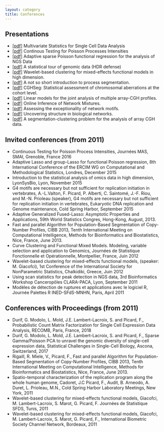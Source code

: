 ```yaml
---
layout: category
title: Conferences
---
```


## Presentations

- <a href="{{ '/assets/pdf/presentations/DMM17.pdf' | prepend: site.baseurl | prepend: site.url }}">[pdf]</a> Multivariate Statistics for Single Cell Data Analysis <br/>
- <a href="{{ '/assets/pdf/presentations/PRFR17.pdf' | prepend: site.baseurl | prepend: site.url }}">[pdf]</a> Continous Testing for Poisson Processes Intensities <br/>
- <a href="{{ '/assets/pdf/presentations/IPR16.pdf' | prepend: site.baseurl | prepend: site.url }}">[pdf]</a> Adaptive sparse Poisson functional regression for the analysis of NGS Data <br/>
- <a href="{{ '/assets/pdf/presentations/HDR-defense.pdf' | prepend: site.baseurl | prepend: site.url }}">[pdf]</a> A statistical tour of genomic data (HDR defense) <br/>
- <a href="{{ '/assets/pdf/presentations/GLL12.pdf' | prepend: site.baseurl | prepend: site.url }}">[pdf]</a> Wavelet-based clustering for mixed-effects functional models in high dimension.<br/>
- <a href="{{ '/assets/pdf/presentations/process-segmentation.pdf' | prepend: site.baseurl | prepend: site.url }}">[pdf]</a> A not so short introduction to process segmentation.<br/>
- <a href="{{ '/assets/pdf/presentations/cghseg.pdf' | prepend: site.baseurl | prepend: site.url }}">[pdf]</a> CGHSeg: Statistical assessment of chromosomal aberrations at the cohort level.<br/>
- <a href="{{ '/assets/pdf/presentations/mixedmod.pdf' | prepend: site.baseurl | prepend: site.url }}">[pdf]</a> Linear models for the joint analysis of multiple array-CGH profiles.<br/>
- <a href="{{ '/assets/pdf/presentations/online.pdf' | prepend: site.baseurl | prepend: site.url }}">[pdf]</a> Online Inference of Network Mixtures.<br/>
- <a href="{{ '/assets/pdf/presentations/netmotifs.pdf' | prepend: site.baseurl | prepend: site.url }}">[pdf]</a> Assessing the exceptionality of network motifs.<br/>
- <a href="{{ '/assets/pdf/presentations/mixnet.pdf' | prepend: site.baseurl | prepend: site.url }}">[pdf]</a> Uncovering structure in biological networks.<br/>
- <a href="{{ '/assets/pdf/presentations/franckdefense.pdf' | prepend: site.baseurl | prepend: site.url }}">[pdf]</a> A segmentation-clustering problem for the analysis of array CGH data.<br/>

## Invited conferences (from 2011)

- Continuous Testing for Poisson Process Intensities, Journées MAS, SMAI, Grenoble, France 2016
- Adaptive Lasso and group-Lasso for functional Poisson regression, 8th International Conference of the ERCIM WG on Computational and Methodological Statistics, Londres, December 2015
- Introduction to the statistical analysis of omics data in high dimension, LyonSysBio, Lyon, November 2015
- G4 motifs are necessary but not sufficient for replication initiation in vertebrates, A.-L.Valton, F. Picard, P. Alberti, C. Saintomé, J.-F. Riou, and M.-N. Prioleau (speaker), G4 motifs are necessary but not sufficient for replication initiation in vertebrates, Eukaryotic DNA replication and Genome maintenance, Cold Spring Harbor, September 2015
- Adaptive Generalized Fused-Lasso: Asymptotic Properties and Applications, 59th World Statistics Congres, Hong-Kong, August, 2013.
- Fast and parallel Algorithm for Population-Based Segmentation of Copy-Number Profiles, CIBB 2013, Tenth International Meeting on Computational Intelligence, Methods for Bioinformatics and Biostatistics, Nice, France, June 2013.
- Curve Clustering and Functional Mixed Models. Modeling, variable selection and application to Genomics, Journées de Statistique Fonctionnelle et Opérationnelle, Montpellier, France, Juin 2012
- Wavelet-based clustering for mixed-effects functional models, (speaker: M. Giacofci), 1st Conference of the International Society for NonParametric Statistics, Chalkidiki, Greece, Juin 2012
- Using scan statistics for peak detection in NGS data, 3rd Bioinformatics Workshop Canceropôles CLARA-PACA, Lyon, September 2011
- Modèles de détection de ruptures et applications avec le logiciel R, Journée Palettes R INED-SFdS-MNHN, Paris, April 2011

## Conferences with Proceedings (from 2011)

- Durif, G. Modolo, L. Mold, J.E. Lambert-Lacroix, S. and Picard, F., Probabilistic Count Matrix Factorization for Single Cell Expression Data Analysis, RECOMB, Paris, France, 2018
- Durif, G. Modolo, L. Mold, J.E. Lambert-Lacroix, S. and Picard, F., Sparse  Gamma/Poisson  PCA  to  unravel  the  genomic  diversity  of  single-cell expression data, Statistical Challenges in Single-Cell Biology, Ascona, Switzerland, 2017
- Rigaill, R. Miele, V., Picard, F., Fast and parallel Algorithm for Population-Based Segmentation of Copy-Number Profiles, CIBB 2013, Tenth International Meeting on Computational Intelligence, Methods for Bioinformatics and Biostatistics, Nice, France, June 2013.
- Spatio-temporal characterization of the replication program along the whole human genome, Cadoret, J.C Picard, F., Audit, B. Arneodo, A. Duret, L. Prioleau, M.N., Cold Spring Harbor Laboratory Meetings, New York, 2011
- Wavelet-based clustering for mixed-effects functional models, Giacofci, M. Lambert-Lacroix, S. Marot, G. Picard, F. Journées de Statistique SFDS, Tunis, 2011
- Wavelet-based clustering for mixed-effects functional models, Giacofci, M. Lambert-Lacroix, S. Marot, G. Picard, F., International Biometric Society Channel Network, Bordeaux, 2011
